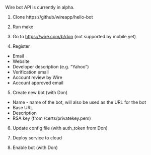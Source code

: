 Wire bot API is currently in alpha.

1. Clone https://github/wireapp/hello-bot

2. Run make

3. Go to https://wire.com/b/don (not supported by mobile yet)

4. Register
  - Email
  - Website
  - Developer description (e.g. “Yahoo”)
  - Verification email
  - Account review by Wire
  - Account approved email

5. Create new bot (with Don)
  - Name - name of the bot, will also be used as the URL for the bot
  - Base URL
  - Description
  - RSA key (from /certs/privatekey.pem)

6. Update config file (with auth_token from Don)

7. Deploy service to cloud

8. Enable bot (with Don)
